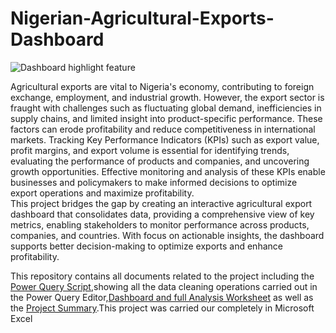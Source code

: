 # Nigerian-Agricultural-Exports-Dashboard
![Dashboard highlight feature](https://github.com/Taiwo-Rachael/Nigerian-Agricultural-Exports-Dashboard/blob/main/Dashboard%20Highlight%20Feature.png)

Agricultural exports are vital to Nigeria's economy, contributing to foreign exchange, employment, and industrial growth. However, the export sector is fraught with challenges such as fluctuating global demand, inefficiencies in supply chains, and limited insight into product-specific performance. These factors can erode profitability and reduce competitiveness in international markets. Tracking Key Performance Indicators (KPIs) such as export value, profit margins, and export volume is essential for identifying trends, evaluating the performance of products and companies, and uncovering growth opportunities. Effective monitoring and analysis of these KPIs enable businesses and policymakers to make informed decisions to optimize export operations and maximize profitability.     
This project bridges the gap by creating an interactive agricultural export dashboard that consolidates data, providing a comprehensive view of key metrics, enabling stakeholders to monitor performance across products, companies, and countries. With focus on actionable insights, the dashboard supports better decision-making to optimize exports and enhance profitability.

This repository contains all documents related to the project including the [Power Query Script](https://github.com/Taiwo-Rachael/Nigerian-Agricultural-Exports-Dashboard/blob/main/Power%20Query%20Script.txt),showing all the data cleaning operations carried out in the Power Query Editor,[Dashboard and full Analysis Worksheet](https://github.com/Taiwo-Rachael/Nigeria-Agricultural-Exports-Dashboard/blob/main/Dashboard%20and%20Analysis%20Worksheet.xlsm) as well as the [Project Summary](https://github.com/Taiwo-Rachael/Nigerian-Agricultural-Exports-Dashboard/blob/main/Project%20Summary.pdf).This project was carried our completely in Microsoft Excel 

